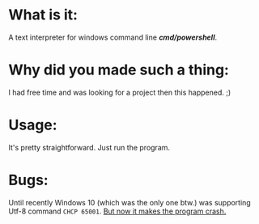 # What is it:

A text interpreter for windows command line ***cmd/powershell***.

# Why did you made such a thing:

I had free time and was looking for a project then this happened. ;)

# Usage:

It's pretty straightforward. Just run the program.

# Bugs:

Until recently Windows 10 (which was the only one btw.) was supporting Utf-8 command ```CHCP 65001```. <u>But now it makes the program crash.</u>
